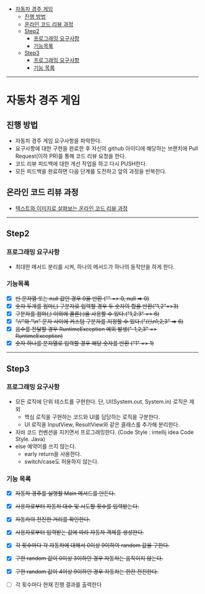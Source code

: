 <!-- TOC -->

* [자동차 경주 게임](#자동차-경주-게임)
    * [진행 방법](#진행-방법)
    * [온라인 코드 리뷰 과정](#온라인-코드-리뷰-과정)
    * [Step2](#step2)
        * [프로그래밍 요구사항](#프로그래밍-요구사항)
        * [기능목록](#기능목록)
    * [Step3](#step3)
        * [프로그래밍 요구사항](#프로그래밍-요구사항-1)
        * [기능 목록](#기능-목록)

<!-- TOC -->

---

# 자동차 경주 게임

## 진행 방법

* 자동차 경주 게임 요구사항을 파악한다.
* 요구사항에 대한 구현을 완료한 후 자신의 github 아이디에 해당하는 브랜치에 Pull Request(이하 PR)를 통해 코드 리뷰 요청을 한다.
* 코드 리뷰 피드백에 대한 개선 작업을 하고 다시 PUSH한다.
* 모든 피드백을 완료하면 다음 단계를 도전하고 앞의 과정을 반복한다.

## 온라인 코드 리뷰 과정

* [텍스트와 이미지로 살펴보는 온라인 코드 리뷰 과정](https://github.com/next-step/nextstep-docs/tree/master/codereview)

---

## Step2

### 프로그래밍 요구사항

- 최대한 메서드 분리를 시켜, 하나의 메서드가 하나의 동작만을 하게 한다.

### 기능목록

- [X] ~~빈 문자열 또는 null 값인 경우 0을 반환 ("" => 0, null => 0)~~
- [X] ~~숫자 두개를 컴마(,) 구분자로 입력할 경우 두 숫자의 합을 반환("1,2"=>3)~~
- [X] ~~구분자를 컴마(,) 이외에 콜론(:)을 사용할 수 있다.("1,2:3" => 6)~~
- [X] ~~"//"와 "\n" 문자 사이에 커스텀 구분자를 지정할 수 있다.("//;\n1;2;3" => 6)~~
- [X] ~~음수를 전달할 경우 RuntimeException 예외 발생("-1,2,3" => RuntimeException)~~
- [X] ~~숫자 하나를 문자열로 입력할 경우 해당 숫자를 반환 ("1" => 1)~~

---

## Step3

### 프로그래밍 요구사항

- 모든 로직에 단위 테스트를 구현한다. 단, UI(System.out, System.in) 로직은 제외
    - 핵심 로직을 구현하는 코드와 UI를 담당하는 로직을 구분한다.
    - UI 로직을 InputView, ResultView와 같은 클래스를 추가해 분리한다.
- 자바 코드 컨벤션을 지키면서 프로그래밍한다. (Code Style : intellij idea Code Style. Java)
- else 예약어를 쓰지 않는다.
    - early return을 사용한다.
    - switch/case도 허용하지 않는다.

### 기능 목록

- [X] ~~자동차 경주를 실행할 Main 메서드를 만든다.~~
- [X] ~~사용자로부터 자동차 대수 및 시도할 횟수를 입력받는다.~~
- [X] ~~자동차의 전진한 거리를 확인한다.~~
- [X] ~~사용자로부터 입력받는 값에 따라 자동차 객체를 생성한다.~~
- [X] ~~각 횟수마다 각 자동차에 대해서 0이상 9이하의 random 값을 구한다.~~
- [X] ~~구한 random 값이 0이상 3이하인 경우 자동차는 움직이지 않는다.~~
- [X] ~~구한 random 값이 4이상 9이하인 경우 자동차는 한칸 전진한다.~~
- [ ] 각 횟수마다 현재 진행 결과를 출력한다

